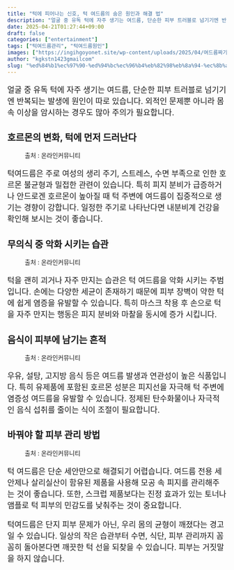 ```yaml
---
title: "턱에 피어나는 신호, 턱 여드름의 숨은 원인과 해결 법"
description: "얼굴 중 유독 턱에 자주 생기는 여드름, 단순한 피부 트러블로 넘기기엔 반복되는 발생에 원인이 따로 있습니다. 외적인 문제뿐 아니라 몸속 이상을 암시하는 경우도 많아 주의가 필요합니다."
date: 2025-04-21T01:27:44+09:00
draft: false
categories: ["entertainment"]
tags: ["턱여드름관리", "턱여드름원인"]
images: ["https://ingihgoyonet.site/wp-content/uploads/2025/04/여드름짜기-1024x683.jpg", "https://ingihgoyonet.site/wp-content/uploads/2025/04/턱괴는습관-1024x683.png", "https://ingihgoyonet.site/wp-content/uploads/2025/04/설탕-2-1024x683.jpg", "https://ingihgoyonet.site/wp-content/uploads/2025/04/수면습관-1024x683.jpg"]
author: "kgkstn1423gmailcom"
slug: "%ed%84%b1%ec%97%90-%ed%94%bc%ec%96%b4%eb%82%98%eb%8a%94-%ec%8b%a0%ed%98%b8-%ed%84%b1-%ec%97%ac%eb%93%9c%eb%a6%84%ec%9d%98-%ec%88%a8%ec%9d%80-%ec%9b%90%ec%9d%b8%ea%b3%bc-%ed%95%b4%ea%b2%b0-%eb%b2%95"
---
```


<p style="font-size:18px">얼굴 중 유독 턱에 자주 생기는 여드름, 단순한 피부 트러블로 넘기기엔 반복되는 발생에 원인이 따로 있습니다. 외적인 문제뿐 아니라 몸속 이상을 암시하는 경우도 많아 주의가 필요합니다.</p> <h2 >호르몬의 변화, 턱에 먼저 드러난다</h2> <figure ><img src="https://ingihgoyonet.site/wp-content/uploads/2025/04/여드름짜기-1024x683.jpg" alt="" /><figcaption >출처 : 온라인커뮤니티</figcaption></figure> <p style="font-size:18px">턱여드름은 주로 여성의 생리 주기, 스트레스, 수면 부족으로 인한 호르몬 불균형과 밀접한 관련이 있습니다. 특히 피지 분비가 급증하거나 안드로겐 호르몬이 높아질 때 턱 주변에 여드름이 집중적으로 생기는 경향이 강합니다. 일정한 주기로 나타난다면 내분비계 건강을 확인해 보시는 것이 좋습니다.</p> <h2 >무의식 중 악화 시키는 습관</h2> <figure ><img src="https://ingihgoyonet.site/wp-content/uploads/2025/04/턱괴는습관-1024x683.png" alt="" style="aspect-ratio:16/9;object-fit:cover"/><figcaption >출처 : 온라인커뮤니티</figcaption></figure> <p style="font-size:18px">턱을 괜히 괴거나 자주 만지는 습관은 턱 여드름을 악화 시키는 주범입니다. 손에는 다양한 세균이 존재하기 때문에 피부 장벽이 약한 턱에 쉽게 염증을 유발할 수 있습니다. 특히 마스크 착용 후 손으로 턱을 자주 만지는 행동은 피지 분비와 마찰을 동시에 증가 시킵니다.</p> <h2 >음식이 피부에 남기는 흔적</h2> <figure ><img src="https://ingihgoyonet.site/wp-content/uploads/2025/04/설탕-2-1024x683.jpg" alt="" style="aspect-ratio:16/9;object-fit:cover"/><figcaption >출처 : 온라인커뮤니티</figcaption></figure> <p style="font-size:18px">우유, 설탕, 고지방 음식 등은 여드름 발생과 연관성이 높은 식품입니다. 특히 유제품에 포함된 호르몬 성분은 피지선을 자극해 턱 주변에 염증성 여드름을 유발할 수 있습니다. 정제된 탄수화물이나 자극적인 음식 섭취를 줄이는 식이 조절이 필요합니다.</p> <h2 >바꿔야 할 피부 관리 방법</h2> <figure ><img src="https://ingihgoyonet.site/wp-content/uploads/2025/04/수면습관-1024x683.jpg" alt="" style="aspect-ratio:16/9;object-fit:cover"/><figcaption >출처 : 온라인커뮤니티</figcaption></figure> <p style="font-size:18px">턱 여드름은 단순 세안만으로 해결되기 어렵습니다. 여드름 전용 세안제나 살리실산이 함유된 제품을 사용해 모공 속 피지를 관리해주는 것이 좋습니다. 또한, 스크럽 제품보다는 진정 효과가 있는 토너나 앰플로 턱 피부의 민감도를 낮춰주는 것이 중요합니다.</p> <p style="font-size:18px">턱여드름은 단지 피부 문제가 아닌, 우리 몸의 균형이 깨졌다는 경고일 수 있습니다. 일상의 작은 습관부터 수면, 식단, 피부 관리까지 꼼꼼히 돌아본다면 깨끗한 턱 선을 되찾을 수 있습니다. 피부는 거짓말을 하지 않습니다.</p>